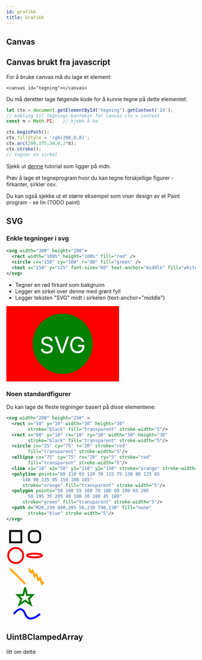 ```yaml
---
id: grafikk
title: Grafikk
---
```


## Canvas


## Canvas brukt fra javascript

For å bruke canvas må du lage et element:

```text
<canvas id="tegning"></canvas>
```

Du må deretter lage følgende kode for å kunne tegne på dette elementet:

```javascript
let ctx = document.getElementById("tegning").getContext('2d');
// kobling til tegnings-kontekst for canvas ctx = context
const π = Math.PI;   // kjekk å ha

ctx.beginPath();
ctx.fillStyle = 'rgb(200,0,0)';
ctx.arc(200,375,30,0,2*π);
ctx.stroke();
// tegner en sirkel
```

Sjekk ut [denne](https://developer.mozilla.org/en-US/docs/Web/API/Canvas_API/Tutorial) tutorial som ligger på mdn. 

Prøv å lage et tegneprogram hvor du kan tegne forskjellige figurer - firkanter, sirkler osv.

Du kan også sjekke ut et større eksempel som viser design av et Paint program - se lin (TODO paint)



## SVG

### Enkle tegninger i svg

```svg
<svg width="300" height="200">
  <rect width="100%" height="100%" fill="red" />
  <circle cx="150" cy="100" r="80" fill="green" />
  <text x="150" y="125" font-size="60" text-anchor="middle" fill="white">SVG</text>
</svg>
```

* Tegner en rød firkant som bakgrunn
* Legger en sirkel over denne med grønt fyll
* Legger teksten "SVG" midt i sirkelen (text-anchor="middle")

<svg width="300" height="200"> 
  <rect width="100%" height="100%" fill="red" />
  <circle cx="150" cy="100" r="80" fill="green" />
  <text x="150" y="125" font-size="60" text-anchor="middle" fill="white">SVG</text>
</svg>

### Noen standardfigurer

Du kan lage de fleste tegninger basert på disse elementene:

```svg
<svg width="200" height="250" >
  <rect x="10" y="10" width="30" height="30" 
        stroke="black" fill="transparent" stroke-width="5"/>
  <rect x="60" y="10" rx="10" ry="10" width="30" height="30" 
        stroke="black" fill="transparent" stroke-width="5"/>
  <circle cx="25" cy="75" r="20" stroke="red" 
        fill="transparent" stroke-width="5"/>
  <ellipse cx="75" cy="75" rx="20" ry="5" stroke="red" 
        fill="transparent" stroke-width="5"/>
  <line x1="10" x2="50" y1="110" y2="150" stroke="orange" stroke-width="5"/>
  <polyline points="60 110 65 120 70 115 75 130 80 125 85 
      140 90 135 95 150 100 145"
      stroke="orange" fill="transparent" stroke-width="5"/>
  <polygon points="50 160 55 180 70 180 60 190 65 205 
        50 195 35 205 40 190 30 180 45 180"
      stroke="green" fill="transparent" stroke-width="5"/>
  <path d="M20,230 Q40,205 50,230 T90,230" fill="none" 
        stroke="blue" stroke-width="5"/>
</svg>
```

<svg width="200" height="250" >
  <rect x="10" y="10" width="30" height="30" 
        stroke="black" fill="transparent" stroke-width="5"/>
  <rect x="60" y="10" rx="10" ry="10" width="30" height="30" 
        stroke="black" fill="transparent" stroke-width="5"/>
  <circle cx="25" cy="75" r="20" stroke="red" 
        fill="transparent" stroke-width="5"/>
  <ellipse cx="75" cy="75" rx="20" ry="5" stroke="red" 
        fill="transparent" stroke-width="5"/>
  <line x1="10" x2="50" y1="110" y2="150" stroke="orange" stroke-width="5"/>
  <polyline points="60 110 65 120 70 115 75 130 80 125 85 
      140 90 135 95 150 100 145"
      stroke="orange" fill="transparent" stroke-width="5"/>
  <polygon points="50 160 55 180 70 180 60 190 65 205 
        50 195 35 205 40 190 30 180 45 180"
      stroke="green" fill="transparent" stroke-width="5"/>
  <path d="M20,230 Q40,205 50,230 T90,230" fill="none" 
        stroke="blue" stroke-width="5"/>
</svg>

## Uint8ClampedArray

litt om dette
